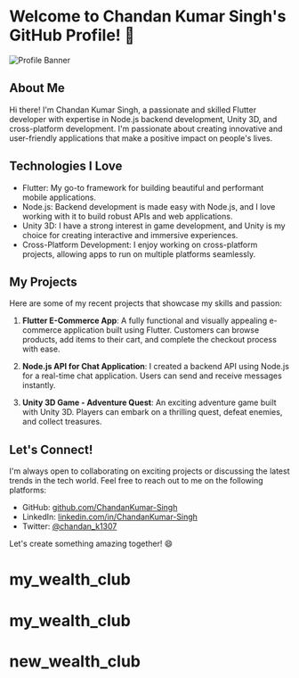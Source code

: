 # Welcome to Chandan Kumar Singh's GitHub Profile! 🚀

![Profile Banner](https://avatars.githubusercontent.com/u/91355859?v=4)

## About Me

Hi there! I'm Chandan Kumar Singh, a passionate and skilled Flutter developer with expertise in Node.js backend development, Unity 3D, and cross-platform development. I'm passionate about creating innovative and user-friendly applications that make a positive impact on people's lives.

## Technologies I Love

- Flutter: My go-to framework for building beautiful and performant mobile applications.
- Node.js: Backend development is made easy with Node.js, and I love working with it to build robust APIs and web applications.
- Unity 3D: I have a strong interest in game development, and Unity is my choice for creating interactive and immersive experiences.
- Cross-Platform Development: I enjoy working on cross-platform projects, allowing apps to run on multiple platforms seamlessly.

## My Projects

Here are some of my recent projects that showcase my skills and passion:

1. **Flutter E-Commerce App**: A fully functional and visually appealing e-commerce application built using Flutter. Customers can browse products, add items to their cart, and complete the checkout process with ease.

2. **Node.js API for Chat Application**: I created a backend API using Node.js for a real-time chat application. Users can send and receive messages instantly.

3. **Unity 3D Game - Adventure Quest**: An exciting adventure game built with Unity 3D. Players can embark on a thrilling quest, defeat enemies, and collect treasures.

## Let's Connect!

I'm always open to collaborating on exciting projects or discussing the latest trends in the tech world. Feel free to reach out to me on the following platforms:

- GitHub: [github.com/ChandanKumar-Singh](https://github.com/ChandanKumar-Singh)
- LinkedIn: [linkedin.com/in/ChandanKumar-Singh](https://www.linkedin.com/in/ChandanKumar-Singh)
- Twitter: [@chandan_k1307](https://twitter.com/chandan_k1307)

Let's create something amazing together! 😄
# my_wealth_club
# my_wealth_club
# new_wealth_club

